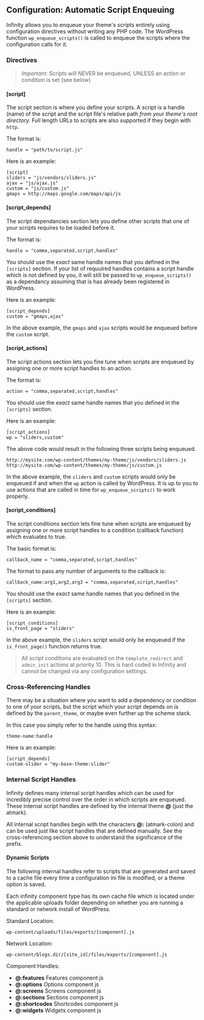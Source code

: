 ## Configuration: Automatic Script Enqueuing

Infinity allows you to enqueue your theme's scripts entirely using configuration
directives without writing any PHP code. The WordPress function `wp_enqueue_scripts()`
is called to enqueue the scripts where the configuration calls for it.

<ul class="infinity-docs-menu"></ul>

### Directives

> *Important:* Scripts will NEVER be enqueued, UNLESS an action or condition is set (see below)

#### [script]

The script section is where you define your scripts. A script is a handle (name) of the script
and the script file's relative path *from your theme's root directory.* Full length URLs to
scripts are also supported if they begin with `http`.

The format is:

	handle = "path/to/script.js"

Here is an example:

	[script]
	sliders = "js/vendors/sliders.js"
	ajax = "js/ajax.js"
	custom = "js/custom.js"
	gmaps = http://maps.google.com/maps/api/js

#### [script\_depends]

The script dependancies section lets you define other scripts that one of your
scripts requires to be loaded before it.

The format is:

	handle = "comma,separated,script,handles"

You should use the *exact* same handle names that you defined in the `[scripts]` section.
If your list of requuired handles contains a script handle which is not defined by you, it
will still be passed to `wp_enqueue_scripts()` as a dependancy assuming that is has already been
registered in WordPress.

Here is an example:

	[script_depends]
	custom = "gmaps,ajax"

In the above example, the `gmaps` and `ajax` scripts would be enqueued before
the `custom` script.

#### [script\_actions]

The script actions section lets you fine tune when scripts are enqueued by assigning one
or more script handles to an action.

The format is:

	action = "comma,separated,script,handles"

You should use the *exact* same handle names that you defined in the `[scripts]` section.

Here is an example:

	[script_actions]
	wp = "sliders,custom"

The above code would result in the following three scripts being enqueued.

	http://mysite.com/wp-content/themes/my-theme/js/vendors/sliders.js
	http://mysite.com/wp-content/themes/my-theme/js/custom.js

In the above example, the `sliders` and `custom` scripts would only be enqueued if and when
the `wp` action is called by WordPress. It is up to you to use actions that are called in time
for `wp_enqueue_scripts()` to work properly.

#### [script\_conditions]

The script conditions section lets fine tune when scripts are enqueued by assigning one
or more script handles to a condition (callback function) which evaluates to true.

The basic format is:

	callback_name = "comma,separated,script,handles"

The format to pass any number of arguments to the callback is:

	callback_name:arg1,arg2,arg3 = "comma,separated,script,handles"

You should use the *exact* same handle names that you defined in the `[scripts]` section.

Here is an example:

	[script_conditions]
	is_front_page = "sliders"

In the above example, the `sliders` script would only be enqueued if the `is_front_page()`
function returns true.

> All script conditions are evaluated on the `template_redirect` and `admin_init` actions
at priority 10. This is hard coded in Infinity and cannot be changed via any configuration settings.

### Cross-Referencing Handles

There may be a situation where you want to add a dependency or condition to one of your
scripts, but the script which your script depends on is defined by the `parent_theme`,
or maybe even further up the scheme stack.

In this case you simply refer to the handle using this syntax:

	theme-name:handle

Here is an example:

	[script_depends]
	custom-slider = "my-base-theme:slider"

### Internal Script Handles

Infinity defines many internal script handles which can be used for incredibly precise control
over the order in which scripts are enqueued. These internal script handles are defined by the
internal theme **@** (just the atmark).

All internal script handles begin with the characters **@:** (atmark-colon) and can be used
just like script handles that are defined manually. See the cross-referencing section above to
understand the significance of the prefix.

#### Dynamic Scripts

The following internal handles refer to scripts that are generated and saved to a cache
file every time a configuration ini file is modified, or a theme option is saved.

Each infinity component type has its own cache file which is located under the applicable
uploads folder depending on whether you are running a standard or network install of WordPress.

Standard Location:

	wp-content/uploads/files/exports/[component].js

Network Location:

	wp-content/blogs.dir/[site_id]/files/exports/[component].js

Component Handles:

* __@:features__ Features component js
* __@:options__ Options component js
* __@:screens__ Screens component js
* __@:sections__ Sections component js
* __@:shortcodes__ Shortcodes component js
* __@:widgets__ Widgets component js